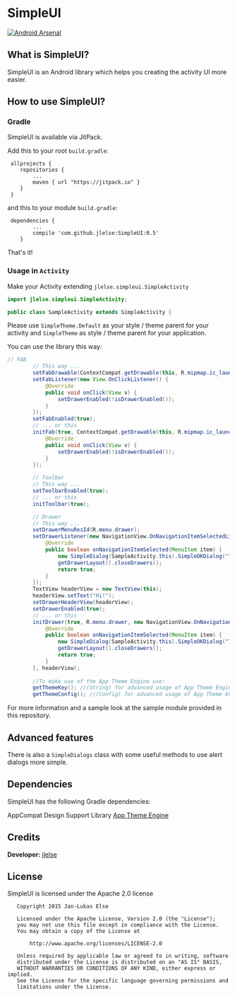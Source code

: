 # SimpleUI

[![Android Arsenal](https://img.shields.io/badge/Android%20Arsenal-SimpleUI-brightgreen.svg?style=flat)](http://android-arsenal.com/details/1/2677)

## What is SimpleUI?

SimpleUI is an Android library which helps you creating the activity UI more easier.

## How to use SimpleUI?

### Gradle

SimpleUI is available via JitPack.

Add this to your root `build.gradle`:

```
 allprojects {
    repositories {
        ...
        maven { url "https://jitpack.io" }
    }
 }
```

and this to your module `build.gradle`:

```
 dependencies {
        ...
        compile 'com.github.jlelse:SimpleUI:0.5'
    }
```

That's it!

### Usage in `Activity`

Make your Activity extending `jlelse.simpleui.SimpleActivity`

```java
import jlelse.simpleui.SimpleActivity;

public class SampleActivity extends SimpleActivity {
```

Please  use `SimpleTheme.Default` as your style / theme parent for your activity and `SimpleTheme` as style / theme parent for your application.

You can use the library this way:

```java
// FAB
        // This way ...
        setFabDrawable(ContextCompat.getDrawable(this, R.mipmap.ic_launcher));
        setFabListener(new View.OnClickListener() {
            @Override
            public void onClick(View v) {
                setDrawerEnabled(!isDrawerEnabled());
            }
        });
        setFabEnabled(true);
        // ... or this
        initFab(true, ContextCompat.getDrawable(this, R.mipmap.ic_launcher), new View.OnClickListener() {
            @Override
            public void onClick(View v) {
                setDrawerEnabled(!isDrawerEnabled());
            }
        });

        // Toolbar
        // This way ...
        setToolbarEnabled(true);
        // ... or this
        initToolbar(true);

        // Drawer
        // This way ...
        setDrawerMenuResId(R.menu.drawer);
        setDrawerListener(new NavigationView.OnNavigationItemSelectedListener() {
            @Override
            public boolean onNavigationItemSelected(MenuItem item) {
                new SimpleDialog(SampleActivity.this).SimpleOKDialog("Test", "Hey!");
                getDrawerLayout().closeDrawers();
                return true;
            }
        });
        TextView headerView = new TextView(this);
        headerView.setText("Hi!");
        setDrawerHeaderView(headerView);
        setDrawerEnabled(true);
        // ... or this
        initDrawer(true, R.menu.drawer, new NavigationView.OnNavigationItemSelectedListener() {
            @Override
            public boolean onNavigationItemSelected(MenuItem item) {
                new SimpleDialog(SampleActivity.this).SimpleOKDialog("Test", "Hey!");
                getDrawerLayout().closeDrawers();
                return true;
            }
        }, headerView);
		
		//To make use of the App Theme Engine use:
		getThemeKey(); //(String) for advanced usage of App Theme Engine
		getThemeConfig(); //(Config) for advanced usage of App Theme Engine
```

For more information and a sample look at the sample module provided in this repository.

## Advanced features

There is also a `SimpleDialogs` class with some useful methods to use alert dialogs more simple.

## Dependencies

SimpleUI has the following Gradle dependencies:

AppCompat
Design Support Library
[App Theme Engine](https://github.com/afollestad/app-theme-engine)

## Credits

**Developer:** [jlelse](https://github.com/jlelse)

## License

SimpleUI is licensed under the Apache 2.0 license

```
   Copyright 2015 Jan-Lukas Else

   Licensed under the Apache License, Version 2.0 (the "License");
   you may not use this file except in compliance with the License.
   You may obtain a copy of the License at

       http://www.apache.org/licenses/LICENSE-2.0

   Unless required by applicable law or agreed to in writing, software
   distributed under the License is distributed on an "AS IS" BASIS,
   WITHOUT WARRANTIES OR CONDITIONS OF ANY KIND, either express or implied.
   See the License for the specific language governing permissions and
   limitations under the License.
```